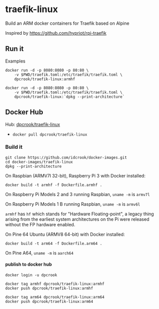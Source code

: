 # traefik-linux

Build an ARM docker containers for Traefik based on Alpine

Inspired by https://github.com/hypriot/rpi-traefik

## Run it

Examples

```
docker run -d -p 8080:8080 -p 80:80 \
    -v $PWD/traefik.toml:/etc/traefik/traefik.toml \
	dpcrook/traefik-linux:armhf

docker run -d -p 8080:8080 -p 80:80 \
    -v $PWD/traefik.toml:/etc/traefik/traefik.toml \
	dpcrook/traefik-linux:`dpkg --print-architecture`
```


## Docker Hub

Hub: [dpcrook/traefik-linux](https://hub.docker.com/r/dpcrook/traefik-linux/)

 - `docker pull dpcrook/traefik-linux`


### Build it

``` shell
git clone https://github.com/idcrook/docker-images.git
cd docker-images/traefik-linux
dpkg --print-architecture
```

On Raspbian (ARMV7l 32-bit), Raspberry Pi 3 with Docker installed:

``` shell
docker build -t armhf -f Dockerfile.armhf .
```

On Raspberry Pi Models 2 and 3 running Raspbian, `uname -m` is `armv7l`

On Raspberry Pi Models 1 B running Raspbian, `uname -m` is `armv6l`

`armhf` has `hf` which stands for "Hardware Floating-point", a legacy
thing arising from the earliest system architectures on the Pi were released without the FP hardware enabled.



On Pine 64 Ubuntu (ARMV8 64-bit) with Docker installed:

``` shell
docker build -t arm64 -f Dockerfile.arm64 .
```

On Pine A64, `uname -m` is `aarch64`

#### publish to docker hub

``` shell
docker login -u dpcrook
```

``` shell
docker tag armhf dpcrook/traefik-linux:armhf
docker push dpcrook/traefik-linux:armhf
```

``` shell
docker tag arm64 dpcrook/traefik-linux:arm64
docker push dpcrook/traefik-linux:arm64
```
